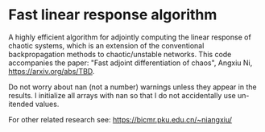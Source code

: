 # Fast linear response algorithm

A highly efficient algorithm for adjointly computing the linear response of chaotic systems, which is an extension of the conventional backpropagation methods to chaotic/unstable networks. This code accompanies the paper: "Fast adjoint differentiation of chaos", Angxiu Ni, https://arxiv.org/abs/TBD.

Do not worry about nan (not a number) warnings unless they appear in the results. I initialize all arrays with nan so that I do not accidentally use un-itended values.

For other related research see: 
https://bicmr.pku.edu.cn/~niangxiu/

